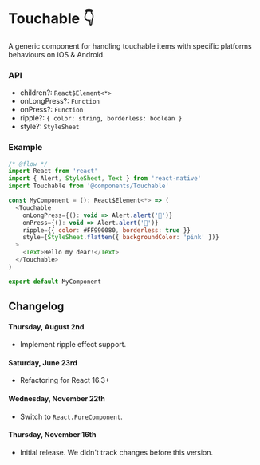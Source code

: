 # Touchable 👇

A generic component for handling touchable items with specific platforms behaviours on iOS & Android.

### API

- children?: `React$Element<*>`
- onLongPress?: `Function`
- onPress?: `Function`
- ripple?: `{ color: string, borderless: boolean }`
- style?: `StyleSheet`

### Example

```js
/* @flow */
import React from 'react'
import { Alert, StyleSheet, Text } from 'react-native'
import Touchable from '@components/Touchable'

const MyComponent = (): React$Element<*> => (
  <Touchable
    onLongPress={(): void => Alert.alert('👋')}
    onPress={(): void => Alert.alert('🤝')}
    ripple={{ color: #FF990080, borderless: true }}
    style={StyleSheet.flatten({ backgroundColor: 'pink' })}
  >
    <Text>Hello my dear!</Text>
  </Touchable>
)

export default MyComponent
```

## Changelog

#### Thursday, August 2nd

- Implement ripple effect support.

#### Saturday, June 23rd

- Refactoring for React 16.3+

#### Wednesday, November 22th

- Switch to `React.PureComponent`.

#### Thursday, November 16th

- Initial release. We didn't track changes before this version.
